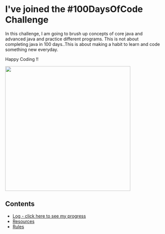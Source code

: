 # I've joined the #100DaysOfCode Challenge
In this challenge, I am going to brush up concepts of core java and advanced java and practice different programs.
This is not about completing java in 100 days..This is about making a habit to learn and code something new everyday.

Happy Coding !!

<img src="https://devblogs.microsoft.com/visualstudio/wp-content/uploads/sites/4/2019/02/bulk.gen_.getter.setter.gif" height =400>

</br>

## Contents

* [Log - click here to see my progress](log.md)
* [Resources](resources.md)
* [Rules](https://github.com/shravi24/100-days-of-JAVA/blob/master/rules.md)

